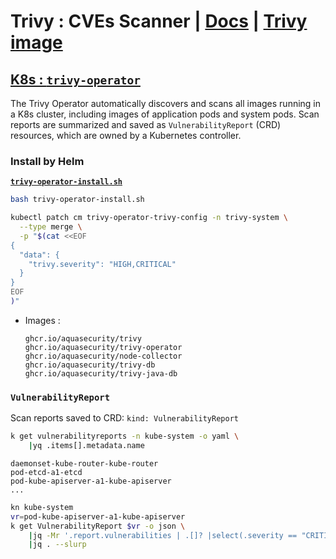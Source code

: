 # Trivy : CVEs Scanner | [Docs](https://aquasecurity.github.io/trivy/v0.52/docs/) | [Trivy image](https://hub.docker.com/r/aquasec/trivy "hub.docker.com")

## [K8s : `trivy-operator`](https://aquasecurity.github.io/trivy-operator/latest/)

The Trivy Operator automatically discovers and scans all images running in a K8s cluster, including images of application pods and system pods. Scan reports are summarized and saved as `VulnerabilityReport` (CRD) resources, which are owned by a Kubernetes controller.

### Install by Helm 

[__`trivy-operator-install.sh`__](trivy-operator-install.sh)
```bash
bash trivy-operator-install.sh

kubectl patch cm trivy-operator-trivy-config -n trivy-system \
  --type merge \
  -p "$(cat <<EOF
{
  "data": {
    "trivy.severity": "HIGH,CRITICAL"
  }
}
EOF
)"
```
- Images :
    ```plaintext
    ghcr.io/aquasecurity/trivy
    ghcr.io/aquasecurity/trivy-operator
    ghcr.io/aquasecurity/node-collector
    ghcr.io/aquasecurity/trivy-db
    ghcr.io/aquasecurity/trivy-java-db
    ```

### `VulnerabilityReport`

Scan reports saved to CRD: `kind: VulnerabilityReport`

```bash
k get vulnerabilityreports -n kube-system -o yaml \
    |yq .items[].metadata.name
```
```plaintext
daemonset-kube-router-kube-router
pod-etcd-a1-etcd
pod-kube-apiserver-a1-kube-apiserver
...
```
```bash
kn kube-system
vr=pod-kube-apiserver-a1-kube-apiserver
k get VulnerabilityReport $vr -o json \
    |jq -Mr '.report.vulnerabilities | .[]? |select(.severity == "CRITICAL" or .severity == "HIGH")' \
    |jq . --slurp

```

